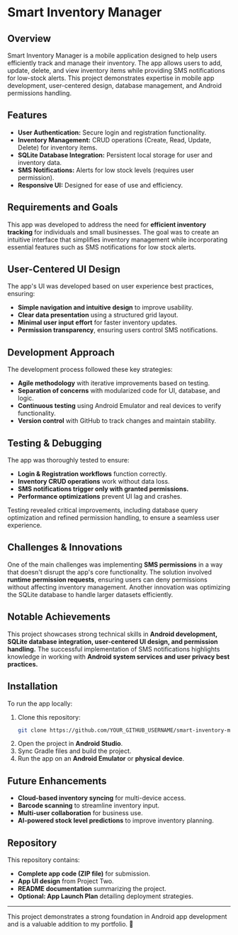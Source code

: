 # Smart Inventory Manager

## Overview
Smart Inventory Manager is a mobile application designed to help users efficiently track and manage their inventory. The app allows users to add, update, delete, and view inventory items while providing SMS notifications for low-stock alerts. This project demonstrates expertise in mobile app development, user-centered design, database management, and Android permissions handling.

## Features
- **User Authentication:** Secure login and registration functionality.
- **Inventory Management:** CRUD operations (Create, Read, Update, Delete) for inventory items.
- **SQLite Database Integration:** Persistent local storage for user and inventory data.
- **SMS Notifications:** Alerts for low stock levels (requires user permission).
- **Responsive UI:** Designed for ease of use and efficiency.

## Requirements and Goals
This app was developed to address the need for **efficient inventory tracking** for individuals and small businesses. The goal was to create an intuitive interface that simplifies inventory management while incorporating essential features such as SMS notifications for low stock alerts.

## User-Centered UI Design
The app's UI was developed based on user experience best practices, ensuring:
- **Simple navigation and intuitive design** to improve usability.
- **Clear data presentation** using a structured grid layout.
- **Minimal user input effort** for faster inventory updates.
- **Permission transparency**, ensuring users control SMS notifications.

## Development Approach
The development process followed these key strategies:
- **Agile methodology** with iterative improvements based on testing.
- **Separation of concerns** with modularized code for UI, database, and logic.
- **Continuous testing** using Android Emulator and real devices to verify functionality.
- **Version control** with GitHub to track changes and maintain stability.

## Testing & Debugging
The app was thoroughly tested to ensure:
- **Login & Registration workflows** function correctly.
- **Inventory CRUD operations** work without data loss.
- **SMS notifications trigger only with granted permissions.**
- **Performance optimizations** prevent UI lag and crashes.

Testing revealed critical improvements, including database query optimization and refined permission handling, to ensure a seamless user experience.

## Challenges & Innovations
One of the main challenges was implementing **SMS permissions** in a way that doesn't disrupt the app's core functionality. The solution involved **runtime permission requests**, ensuring users can deny permissions without affecting inventory management. Another innovation was optimizing the SQLite database to handle larger datasets efficiently.

## Notable Achievements
This project showcases strong technical skills in **Android development, SQLite database integration, user-centered UI design, and permission handling.** The successful implementation of SMS notifications highlights knowledge in working with **Android system services and user privacy best practices.**

## Installation
To run the app locally:
1. Clone this repository:  
   ```sh
   git clone https://github.com/YOUR_GITHUB_USERNAME/smart-inventory-manager.git
   ```
2. Open the project in **Android Studio**.
3. Sync Gradle files and build the project.
4. Run the app on an **Android Emulator** or **physical device**.

## Future Enhancements
- **Cloud-based inventory syncing** for multi-device access.
- **Barcode scanning** to streamline inventory input.
- **Multi-user collaboration** for business use.
- **AI-powered stock level predictions** to improve inventory planning.

## Repository
This repository contains:
- **Complete app code (ZIP file)** for submission.
- **App UI design** from Project Two.
- **README documentation** summarizing the project.
- **Optional: App Launch Plan** detailing deployment strategies.

---
This project demonstrates a strong foundation in Android app development and is a valuable addition to my portfolio. 🚀

